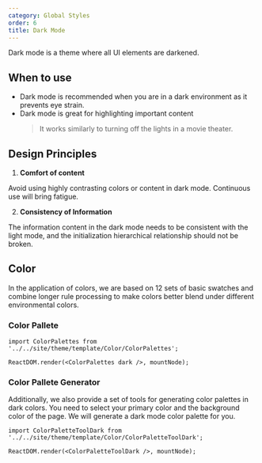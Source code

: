 ```yaml
---
category: Global Styles
order: 6
title: Dark Mode
---
```


Dark mode is a theme where all UI elements are darkened.

## When to use

- Dark mode is recommended when you are in a dark environment as it prevents eye strain.
- Dark mode is great for highlighting important content
  > It works similarly to turning off the lights in a movie theater.

## Design Principles

1. **Comfort of content**

Avoid using highly contrasting colors or content in dark mode. Continuous use will bring fatigue.

2. **Consistency of Information**

The information content in the dark mode needs to be consistent with the light mode, and the initialization hierarchical relationship should not be broken.

## Color

In the application of colors, we are based on 12 sets of basic swatches and combine longer rule processing to make colors better blend under different environmental colors.

### Color Pallete

```__react
import ColorPalettes from '../../site/theme/template/Color/ColorPalettes';

ReactDOM.render(<ColorPalettes dark />, mountNode);
```

### Color Pallete Generator

Additionally, we also provide a set of tools for generating color palettes in dark colors. You need to select your primary color and the background color of the page. We will generate a dark mode color palette for you.

```__react
import ColorPaletteToolDark from '../../site/theme/template/Color/ColorPaletteToolDark';

ReactDOM.render(<ColorPaletteToolDark />, mountNode);
```
